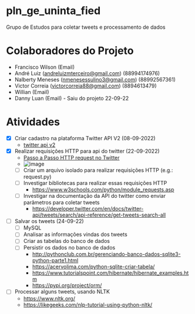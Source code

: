 # pln_ge_uninta_fied
Grupo de Estudos para coletar tweets e processamento de dados

# Colaboradores do Projeto
- Francisco Wilson (Email)
- André Luiz (andreluizmterceiro@gmail.com) (88994174976)
- Nalberty Meneses (nmenesessulino3@gmail.com) (88992567361)
- Victor Correia (victorcorreia88@gmail.com) (8894613479)
- Willian (Email)
- Danny Luan (Email) - Saiu do projeto 22-09-22

# Atividades
- [X] Criar cadastro na plataforma Twitter API V2 (08-09-2022)
  - [twitter api v2](https://developer.twitter.com/en/docs/twitter-api)
- [X] Realizar requisições HTTP para api do twitter (22-09-2022)
  - [Passo a Passo HTTP request no Twitter](https://developer.twitter.com/en/docs/tutorials/step-by-step-guide-to-making-your-first-request-to-the-twitter-api-v2)
  - ![image](https://user-images.githubusercontent.com/19149664/189213185-b57323ce-9811-4176-b0e4-3b866529b828.png)
  - [ ] Criar um arquivo isolado para realizar requisições HTTP (e.g.: request.py)
  - [ ] Investigar bibliotecas para realizar essas requisições HTTP
    - https://www.w3schools.com/python/module_requests.asp
  - [ ] Investigar na documentação da API do twitter como enviar parâmetros para coletar tweets
    - https://developer.twitter.com/en/docs/twitter-api/tweets/search/api-reference/get-tweets-search-all
- [ ] Salvar os tweets (24-09-22)
  - [ ] MySQL
  - [ ] Analisar as informações vindas dos tweets
  - [ ] Criar as tabelas do banco de dados
  - [ ] Persistir os dados no banco de dados
    - http://pythonclub.com.br/gerenciando-banco-dados-sqlite3-python-parte1.html
    - https://acervolima.com/python-sqlite-criar-tabela/
    - https://www.tutorialspoint.com/hibernate/hibernate_examples.htm
    - https://pypi.org/project/orm/
- [ ] Processar alguns tweets, usando NLTK
  - https://www.nltk.org/
  - https://likegeeks.com/nlp-tutorial-using-python-nltk/
